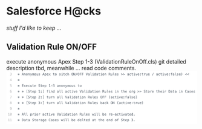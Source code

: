 # Salesforce H@cks
*stuff I'd like to keep …* 

## Validation Rule ON/OFF
execute anonymous Apex Step 1-3 (ValidationRuleOnOff.cls)  git
detailed description tbd, meanwhile … read code comments.
![comments](https://github.com/HeikoKramer/sfhcks/blob/master/img/comments.png)